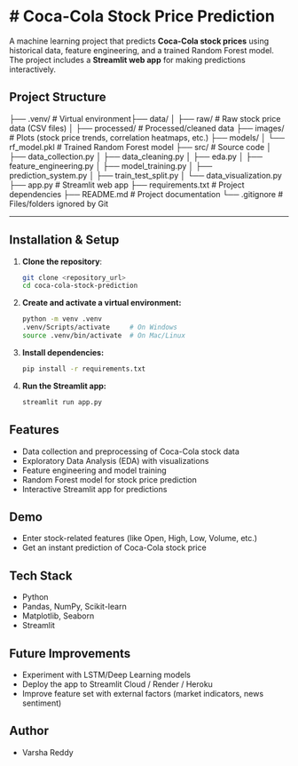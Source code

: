 # # Coca-Cola Stock Price Prediction

A machine learning project that predicts **Coca-Cola stock prices** using historical data, feature engineering, and a trained Random Forest model.  
The project includes a **Streamlit web app** for making predictions interactively.  


##  Project Structure

├── .venv/ # Virtual environment├── data/
│ ├── raw/ # Raw stock price data (CSV files)
│ ├── processed/ # Processed/cleaned data
├── images/ # Plots (stock price trends, correlation heatmaps, etc.)
├── models/
│ └── rf_model.pkl # Trained Random Forest model
├── src/ # Source code
│ ├── data_collection.py
│ ├── data_cleaning.py
│ ├── eda.py
│ ├── feature_engineering.py
│ ├── model_training.py
│ ├── prediction_system.py
│ ├── train_test_split.py
│ └── data_visualization.py
├── app.py # Streamlit web app
├── requirements.txt # Project dependencies
├── README.md # Project documentation
└── .gitignore # Files/folders ignored by Git


---

##  Installation & Setup

1. **Clone the repository**:
   ```bash
   git clone <repository_url>
   cd coca-cola-stock-prediction
   ```

2. **Create and activate a virtual environment:**
    ```bash
    python -m venv .venv
    .venv/Scripts/activate     # On Windows
    source .venv/bin/activate  # On Mac/Linux
    ```

3. **Install dependencies:**
    ```bash
    pip install -r requirements.txt
    ```

4. **Run the Streamlit app:**
    ```bash
    streamlit run app.py
    ```

## Features
 - Data collection and preprocessing of Coca-Cola stock data
 - Exploratory Data Analysis (EDA) with visualizations
 - Feature engineering and model training
 - Random Forest model for stock price prediction
 - Interactive Streamlit app for predictions

## Demo
 - Enter stock-related features (like Open, High, Low, Volume, etc.)
 - Get an instant prediction of Coca-Cola stock price

## Tech Stack
 - Python
 - Pandas, NumPy, Scikit-learn
 - Matplotlib, Seaborn
 - Streamlit

## Future Improvements
 - Experiment with LSTM/Deep Learning models
 - Deploy the app to Streamlit Cloud / Render / Heroku
 - Improve feature set with external factors (market indicators, news sentiment)

## Author
 - Varsha Reddy
